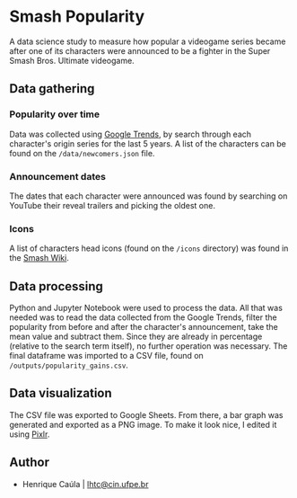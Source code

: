 # Smash Popularity

A data science study to measure how popular a videogame series became after one of its characters were announced to be a fighter in the Super Smash Bros. Ultimate videogame.

## Data gathering

### Popularity over time

Data was collected using [Google Trends](https://trends.google.com/trends/?geo=US), by search through each character's origin series for the last 5 years. A list of the characters can be found on the `/data/newcomers.json` file.

### Announcement dates

The dates that each character were announced was found by searching on YouTube their reveal trailers and picking the oldest one.

### Icons

A list of characters head icons (found on the `/icons` directory) was found in the [Smash Wiki](<https://www.ssbwiki.com/Category:Head_icons_(SSBU)>).

## Data processing

Python and Jupyter Notebook were used to process the data. All that was needed was to read the data collected from the Google Trends, filter the popularity from before and after the character's announcement, take the mean value and subtract them. Since they are already in percentage (relative to the search term itself), no further operation was necessary. The final dataframe was imported to a CSV file, found on `/outputs/popularity_gains.csv`.

## Data visualization

The CSV file was exported to Google Sheets. From there, a bar graph was generated and exported as a PNG image. To make it look nice, I edited it using [Pixlr](https://pixlr.com/e).

## Author

- Henrique Caúla | lhtc@cin.ufpe.br

